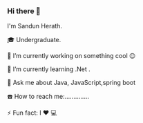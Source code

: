 ### Hi there 👋
I'm Sandun Herath.

🎓 Undergraduate.

🔭 I’m currently working on something cool 😉

🌱 I’m currently learning  .Net .

💬 Ask me about Java, JavaScript,spring  boot

☎️ How to reach me:..............

⚡ Fun fact: I ❤️ 💻

<!--
**SandunHerath/SandunHerath** is a ✨ _special_ ✨ repository because its `README.md` (this file) appears on your GitHub profile.

Here are some ideas to get you started:

- 🔭 I’m currently working on ...
- 🌱 I’m currently learning ...
- 👯 I’m looking to collaborate on ...
- 🤔 I’m looking for help with ...
- 💬 Ask me about ...
- 📫 How to reach me: ...
- 😄 Pronouns: ...
- ⚡ Fun fact: ...
-->
